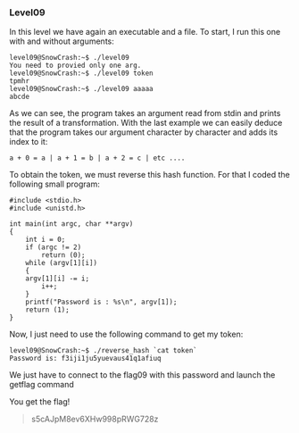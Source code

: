 ### Level09

In this level we have again an executable and a file. To start, I run this one with and without arguments:
```
level09@SnowCrash:~$ ./level09
You need to provied only one arg.
level09@SnowCrash:~$ ./level09 token
tpmhr
level09@SnowCrash:~$ ./level09 aaaaa
abcde
```
As we can see, the program takes an argument read from stdin and prints the result of a transformation. With the last example we can easily deduce that the program takes our argument character by character and adds its index to it:

`
a + 0 = a | a + 1 = b | a + 2 = c | etc ....
`

To obtain the token, we must reverse this hash function. For that I coded the following small program:
```
#include <stdio.h>
#include <unistd.h>

int main(int argc, char **argv)
{
    int i = 0;
    if (argc != 2)
        return (0);
    while (argv[1][i])
    {
	argv[1][i] -= i;
        i++;
    }
    printf("Password is : %s\n", argv[1]);
    return (1);
}
```
Now, I just need to use the following command to get my token:
```
level09@SnowCrash:~$ ./reverse_hash `cat token`
Password is: f3iji1ju5yuevaus41q1afiuq
```

We just have to connect to the flag09 with this password and launch the getflag command 

You get the flag!
> s5cAJpM8ev6XHw998pRWG728z
